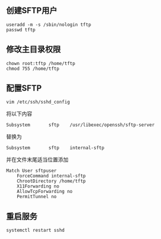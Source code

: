 ## 创建SFTP用户
```
useradd -m -s /sbin/nologin tftp
passwd tftp
```
## 修改主目录权限
```
chown root:tftp /home/tftp
chmod 755 /home/tftp
```
## 配置SFTP
```
vim /etc/ssh/sshd_config
```
将以下内容
```
Subsystem       sftp    /usr/libexec/openssh/sftp-server
```
替换为
```
Subsystem       sftp    internal-sftp
```
并在文件末尾适当位置添加
```
Match User sftpuser
    ForceCommand internal-sftp
    ChrootDirectory /home/tftp
    X11Forwarding no
    AllowTcpForwarding no
    PermitTunnel no
```
## 重启服务
```
systemctl restart sshd
```
